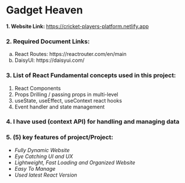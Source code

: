 # Gadget Heaven

<b>1. Website Link: </b><span>https://cricket-players-platform.netlify.app</span><br>
<h3>2. Required Document Links:</h3>
<ol type="a">
<li>React Routes: https://reactrouter.com/en/main</li>
<li>DaisyUI: https://daisyui.com/</li>
</ol>
<h3>3. List of React Fundamental concepts used in this project: </h3>
<ol>
<li>React Components</li>
<li>Props Drilling / passing props in multi-level</li>
<li>useState, useEffect, useContext react hooks</li>
<li>Event handler and state management</li>
</ol>
<h3>4. I have used (context API) for handling and managing data</h3>
<h3>5. (5) key features of project/Project: </h3>
<ul>
<li><i>Fully Dynamic Website</i></li>
<li><i>Eye Catching UI and UX</i></li>
<li><i>Lightweight, Fast Loading and Organized Website</i></li>
<li><i>Easy To Manage</i></li>
<li><i>Used latest React Version</i></li>
</ul>
